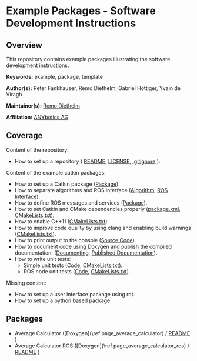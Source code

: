 # Example Packages - Software Development Instructions

## Overview

This repository contains example packages illustrating the software development instructions.

**Keywords:** example, package, template

**Author(s):** Peter Fankhauser, Remo Diethelm, Gabriel Hottiger, Yvain de Viragh

**Maintainer(s):** <a href="mailto:rdiethelm@anybotics.com">Remo Diethelm</a>

**Affiliation:** [ANYbotics AG](https://www.anybotics.com/)

## Coverage

Content of the repository:

- How to set up a repository (
  [README](https://code.anymal.com/anymal-research/anymal_research/tree/master/infrastructure/development/example_packages/average_calculator),
  [LICENSE](https://code.anymal.com/anymal-research/anymal_research/tree/master/infrastructure/development/example_packages/average_calculator/package.xml),
  [.gitignore](https://code.anymal.com/anymal-research/anymal_research/tree/master/infrastructure/development/example_packages/.gitignore) ).

Content of the example catkin packages:

- How to set up a Catkin package ([Package](https://code.anymal.com/anymal-research/anymal_research/tree/master/infrastructure/development/example_packages/average_calculator)).
- How to separate algorithms and ROS interface ([Algorithm](https://code.anymal.com/anymal-research/anymal_research/tree/master/infrastructure/development/example_packages/average_calculator), [ROS Interface](https://code.anymal.com/anymal-research/anymal_research/tree/master/infrastructure/development/example_packages/average_calculator_ros)).
- How to define ROS messages and services ([Package](https://code.anymal.com/anymal-research/anymal_research/tree/master/infrastructure/development/example_packages/average_calculator_msgs)).
- How to set Catkin and CMake dependencies properly ([package.xml](https://code.anymal.com/anymal-research/anymal_research/tree/master/infrastructure/development/example_packages/average_calculator/package.xml), [CMakeLists.txt](https://code.anymal.com/anymal-research/anymal_research/tree/master/infrastructure/development/example_packages/average_calculator/CMakeLists.txt)).
- How to enable C++11 ([CMakeLists.txt](average_calculator/CMakeLists.txt)).
- How to improve code quality by using clang and enabling build warnings ([CMakeLists.txt](https://code.anymal.com/anymal-research/anymal_research/tree/master/infrastructure/development/example_packages/average_calculator/CMakeLists.txt)).
- How to print output to the console ([Source Code](https://code.anymal.com/anymal-research/anymal_research/tree/master/infrastructure/development/example_packages/average_calculator_ros/src/average_calculator_ros/AverageCalculatorRos.cpp)).
- How to document code using Doxygen and publish the compiled documentation. ([Documenting](https://code.anymal.com/anymal-research/anymal_research/tree/master/infrastructure/development/example_packages/average_calculator_ros/include/average_calculator_ros/AverageCalculatorRos.hpp), [Published Documentation](https://anymal-research.docs.anymal.com/doxygen/average_calculator_doc/master/index.html)).
- How to write unit tests:
    - Simple unit tests ([Code](https://code.anymal.com/anymal-research/anymal_research/tree/master/infrastructure/development/example_packages/average_calculator/test), [CMakeLists.txt](https://code.anymal.com/anymal-research/anymal_research/tree/master/infrastructure/development/example_packages/average_calculator/CMakeLists.txt)).
    - ROS node unit tests ([Code](https://code.anymal.com/anymal-research/anymal_research/tree/master/infrastructure/development/example_packages/average_calculator_ros/test), [CMakeLists.txt](https://code.anymal.com/anymal-research/anymal_research/tree/master/infrastructure/development/example_packages/average_calculator_ros/CMakeLists.txt)).

Missing content:

- How to set up a user interface package using rqt.
- How to set up a python based package.

## Packages

- Average Calculator ([Doxygen](\ref page_average_calculator) / [README](https://code.anymal.com/anymal-research/anymal_research/tree/master/infrastructure/development/example_packages/average_calculator) )
- Average Calculator ROS ([Doxygen](\ref page_average_calculator_ros) / [README](https://code.anymal.com/anymal-research/anymal_research/tree/master/infrastructure/development/example_packages/average_calculator_ros) )
